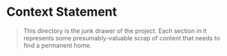 # Context Statement
>This directory is the junk drawer of the project. Each section in it represents some presumably-valuable scrap of content that needs to find a permanent home.

